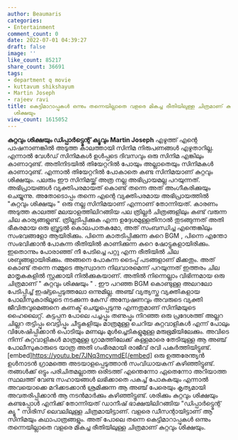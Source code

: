 ```yaml
---
author: Beaumaris
categories:
- Entertainment
comment_count: 0
date: 2022-07-01 04:39:27
draft: false
image: ''
like_count: 85217
share_count: 36691
tags:
- department q movie
- kuttavum shikshayum
- Martin Joseph
- rajeev ravi
title: കെട്ടിമാറാപ്പുകൾ ഒന്നും തന്നെയില്ലാതെ വളരെ മികച്ച രീതിയിലുള്ള ചിത്രമാണ് കുറ്റവും
  ശിക്ഷയും
view_count: 1615052
---
```


**കുറ്റവും ശിക്ഷയും ഡിപ്പാർട്ട്മെന്റ് ക്യൂവും** **Martin Joseph** എഴുത്ത് എന്റെ പാഷനാണങ്കിൽ അടുത്ത കാലത്തായി സിനിമ നിരുപണങ്ങൾ എഴുതാറില്ല. എന്നാൽ വേൾഡ് സിനിമകൾ ഉൾപ്പടെ ദിവസവും ഒരു സിനിമ എങ്കിലും കാണാറുണ്ട്. അതിനിടയിൽ തിയേറ്ററിൽ പോയും അല്ലാതെയും സിനിമകൾ കാണാറുണ്ട്. എന്നാൽ തിയേറ്ററിൽ പോകാതെ കണ്ട സിനിമയാണ് കുറ്റവും ശിക്ഷയും. പലരും ഈ സിനിമയ്ക്ക് അത്ര നല്ല അഭിപ്രായമല്ല പറയുന്നത്. അഭിപ്രായങ്ങൾ വ്യക്തിപരമായത് കൊണ്ട് തന്നെ അത് അംഗീകരിക്കുയും ചെയ്യുന്നു. അതോടൊപ്പം തന്നെ എന്റെ വ്യക്തിപരമായ അഭിപ്രായത്തിൽ "കുറ്റവും ശിക്ഷയും " ഒരു നല്ല സിനിമയാണ് എന്നാണ് തോന്നിയത്. കാരണം അടുത്ത കാലത്ത് മലയാളത്തിലിറങ്ങിയ പല ത്രില്ലർ ചിത്രങ്ങളിലും കണ്ട് വരുന്ന ചില കാര്യങ്ങളുണ്ട്. ത്രില്ലടിപ്പിക്കുക എന്ന ഉദ്ദേശമുള്ളതിനാൽ തുടങ്ങുന്നത് അതി ഭീകരമായ ഒരു ബ്രൂട്ടൽ കൊലപാതകമോ, അത് സംബന്ധിച്ച എന്തെങ്കിലും സംഭവങ്ങളോ ആയിരിക്കും. പിന്നെ കാതടിപ്പിക്കുന്ന കുറെ BGM , പിന്നെ എന്തോ സംഭവിക്കാൻ പോകുന്ന രീതിയിൽ കാണിക്കുന്ന കുറെ ഷോട്ടുകളായിരിക്കും. ഇതൊന്നും പോരാഞ്ഞ് നീ പേടിച്ചെ പറ്റു എന്ന രീതിയിൽ ചില ശബ്ദങ്ങളായിരിക്കും. അങ്ങനെ പോകുന്ന ടൈപ്പ് പടങ്ങളാണ് മിക്കതും. അത് കൊണ്ട് തന്നെ നമ്മുടെ ആസ്വാദന നിലവാരമെന്ന് പറയുന്നത് ഇത്തരം ചില മാതൃകകളിൽ സ്റ്റക്കായി നിൽക്കുകയാണ്. അതിൽ നിന്നെല്ലാം വിഭിന്നമായ ഒരു ചിത്രമാണ് " കുറ്റവും ശിക്ഷയും " . ഈ പറഞ്ഞ BGM കൊണ്ടുള്ള അലറലോ പേടിപ്പിച്ച് ഇഷ്ട്ടപ്പെടുത്തലോ ഒന്നുമില്ല. അഞ്ച് വ്യത്യസ്ത വ്യക്തികളായ പോലീസുകാരിലൂടെ നടക്കുന്ന കേസ് അന്വേഷണവും അവരുടെ വ്യക്തി ജീവിതവുമെങ്ങനെ കണക്ട് ചെയ്യപ്പെടുന്നു എന്നതുമാണ് സിനിമയുടെ ഹൈലൈറ്റ്. കട്ടപ്പന പോലെ പച്ചപ്പും തണുപ്പും നിറഞ്ഞ ഒരു പ്രദേശത്ത് അല്ലറ ചില്ലറ തട്ടിപ്പും വെട്ടിപ്പും ചീട്ടുകളിയും മാത്രമുള്ള ചെറിയ കുറ്റവാളികൾ എന്ന് പോലും വിശേഷിപ്പിക്കാൻ പൊടിയും മണലും മുൾച്ചെടികളുമുള്ള മരുഭൂമിയിലേക്കും. അവിടെ നിന്ന് കുറ്റവാളികൾ മാത്രമുള്ള ഗ്രാമത്തിലേക്ക് കള്ളമാരെ തേടിയുള്ള ആ അഞ്ച് പോലീസുകാരുടെ യാത്ര അതി ഗംഭീരമായി രാജീവ് രവി പകർത്തിയിട്ടുണ്ട്. [embed]https://youtu.be/7JNq3mcymdE[/embed] ഒരു ഉത്തരേന്ത്യൻ ഉൾനാടൻ ഗ്രാമത്തെ അടയാളപ്പെടുത്താൻ സംവിധായകന് കഴിഞ്ഞിട്ടുണ്ട്. തങ്ങൾക്ക് ഒട്ടും പരിചിതമല്ലാത്ത ഒരിടത്ത് എന്തെന്നോ ഏതെന്നോ അറിയാത്ത സ്ഥലത്ത് വേണ്ട സഹായങ്ങൾ ലഭിക്കാതെ പകച്ച് പോകുകയും എന്നാൽ അവയൊക്കെ മറിക്കടക്കാൻ ശ്രമിക്കുന്ന ആ അഞ്ച് പേരെയും കൃത്യമായി അവതരിപ്പിക്കാൻ ആ നടൻമാർക്കും കഴിഞ്ഞിട്ടുണ്ട്. ശരിക്കും കുറ്റവും ശിക്ഷയും കണ്ടപ്പോൾ എനിക്ക് തോന്നിയത് ഡാനീഷ് ഭാക്ഷയിലിറങ്ങിയ "ഡിപ്പാർട്ട്മെന്റ് ക്യൂ " സിരിസ് ലെവലിലുള്ള ചിത്രമായിട്ടാണ്. വളരെ ഡീസന്റായിട്ടാണ് ആ സിനിമയും കഥാപാത്രങ്ങളും. അത് പോലെ തന്നെ കെട്ടിമാറാപ്പുകൾ ഒന്നും തന്നെയില്ലാതെ വളരെ മികച്ച രീതിയിലുള്ള ചിത്രമാണ് കുറ്റവും ശിക്ഷയും.
